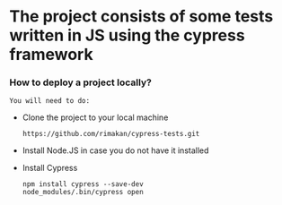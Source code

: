 # The project consists of some tests written in JS using the cypress framework

### How to deploy a project locally?

    You will need to do:

* Clone the project to your local machine

    ```
    https://github.com/rimakan/cypress-tests.git
    ```
    
* Install Node.JS in case you do not have it installed
* Install Cypress 

    ```
    npm install cypress --save-dev
    node_modules/.bin/cypress open
    ```